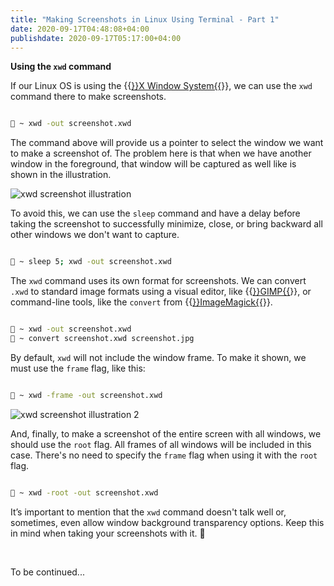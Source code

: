 ```yaml
---
title: "Making Screenshots in Linux Using Terminal - Part 1"
date: 2020-09-17T04:48:08+04:00
publishdate: 2020-09-17T05:17:00+04:00
---
```



**Using the `xwd` command**

If our Linux OS is using the {{<a href="https://linux.die.net/man/7/x" target="_blank" rel="noopener noreferrer">}}X Window System{{</a>}}, we can use the `xwd` command there to make screenshots.

```bash

🚀 ~ xwd -out screenshot.xwd

```

The command above will provide us a pointer to select the window we want to make a screenshot of. The problem here is that when we have another window in the foreground, that window will be captured as well like is shown in the illustration.

![xwd screenshot illustration](http://localhost://img/scr-480x.png)

To avoid this, we can use the `sleep` command and have a delay before taking the screenshot to successfully minimize, close, or bring backward all other windows we don't want to capture.

```bash

🚀 ~ sleep 5; xwd -out screenshot.xwd

```

The `xwd` command uses its own format for screenshots. We can convert `.xwd` to standard image formats using a visual editor, like {{<a href="https://www.gimp.org/" target="_blank" rel="noopener noreferrer">}}GIMP{{</a>}}, or command-line tools, like the `convert` from {{<a href="https://imagemagick.org/script/index.php" target="_blank" rel="noopener noreferrer">}}ImageMagick{{</a>}}.

```bash

🚀 ~ xwd -out screenshot.xwd
🚀 ~ convert screenshot.xwd screenshot.jpg

```

By default, `xwd` will not include the window frame. To make it shown, we must use the `frame` flag, like this: 

```bash

🚀 ~ xwd -frame -out screenshot.xwd

```

![xwd screenshot illustration 2](http://localhost://img/scr2-480x.png)

And, finally, to make a screenshot of the entire screen with all windows, we should use the `root` flag. All frames of all windows will be included in this case. There's no need to specify the `frame` flag when using it with the `root` flag.

```bash

🚀 ~ xwd -root -out screenshot.xwd

```

It’s important to mention that the `xwd` command doesn't talk well or, sometimes, even allow window background transparency options. Keep this in mind when taking your screenshots with it. 🙂

&nbsp;

To be continued...


